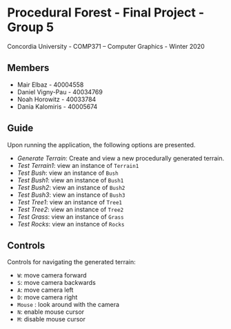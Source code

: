 # Procedural Forest - Final Project - Group 5

Concordia University - COMP371 – Computer Graphics - Winter 2020

## Members
- Mair Elbaz - 40004558
- Daniel Vigny-Pau - 40034769
- Noah Horowitz - 40033784
- Dania Kalomiris - 40005674

## Guide
Upon running the application, the following options are presented.
- *Generate Terrain*: Create and view a new procedurally generated terrain.
- *Test Terrain1*: view an instance of `Terrain1`
- *Test Bush*: view an instance of `Bush`
- *Test Bush1*: view an instance of `Bush1`
- *Test Bush2*: view an instance of `Bush2`
- *Test Bush3*: view an instance of `Bush3`
- *Test Tree1*: view an instance of `Tree1`
- *Test Tree2*: view an instance of `Tree2`
- *Test Grass*: view an instance of `Grass`
- *Test Rocks*: view an instance of `Rocks`

## Controls
Controls for navigating the generated terrain:
- `W`: move camera forward
- `S`: move camera backwards
- `A`: move camera left
- `D`: move camera right
- `Mouse` : look around with the camera
- `N`: enable mouse cursor
- `M`: disable mouse cursor
